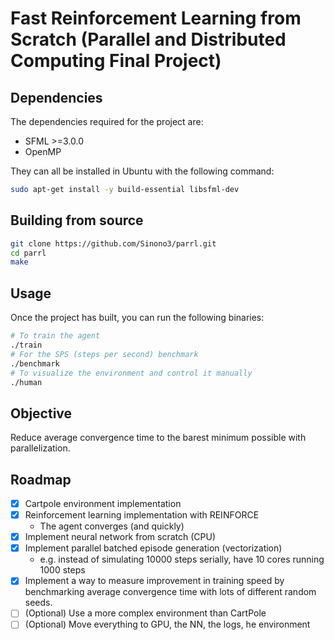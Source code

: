 # Fast Reinforcement Learning from Scratch (Parallel and Distributed Computing Final Project)

## Dependencies

The dependencies required for the project are:

- SFML >=3.0.0
- OpenMP

They can all be installed in Ubuntu with the following command:

```sh
sudo apt-get install -y build-essential libsfml-dev
```

## Building from source

```sh
git clone https://github.com/Sinono3/parrl.git
cd parrl
make
```

## Usage

Once the project has built, you can run the following binaries:

```sh
# To train the agent
./train
# For the SPS (steps per second) benchmark
./benchmark
# To visualize the environment and control it manually
./human
```

## Objective

Reduce average convergence time to the barest minimum possible with parallelization.

## Roadmap

- [x] Cartpole environment implementation
- [x] Reinforcement learning implementation with REINFORCE
  - The agent converges (and quickly)
- [x] Implement neural network from scratch (CPU)
- [x] Implement parallel batched episode generation (vectorization)
  - e.g. instead of simulating 10000 steps serially, have 10 cores running 1000 steps
- [x] Implement a way to measure improvement in training speed by benchmarking average convergence time with lots of different random seeds.
- [ ] (Optional) Use a more complex environment than CartPole
- [ ] (Optional) Move everything to GPU, the NN, the logs,  he environment
